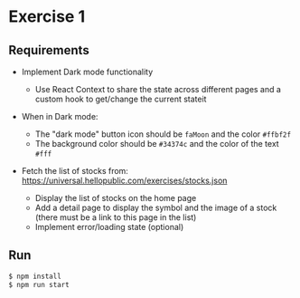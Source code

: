 # Exercise 1

## Requirements

- Implement Dark mode functionality
  - Use React Context to share the state across different pages and a custom hook to get/change the current stateit
- When in Dark mode:

  - The "dark mode" button icon should be `faMoon` and the color `#ffbf2f`
  - The background color should be `#34374c` and the color of the text `#fff`

- Fetch the list of stocks from: https://universal.hellopublic.com/exercises/stocks.json
  - Display the list of stocks on the home page
  - Add a detail page to display the symbol and the image of a stock (there must be a link to this page in the list)
  - Implement error/loading state (optional)

## Run

```bash
$ npm install
$ npm run start
```
